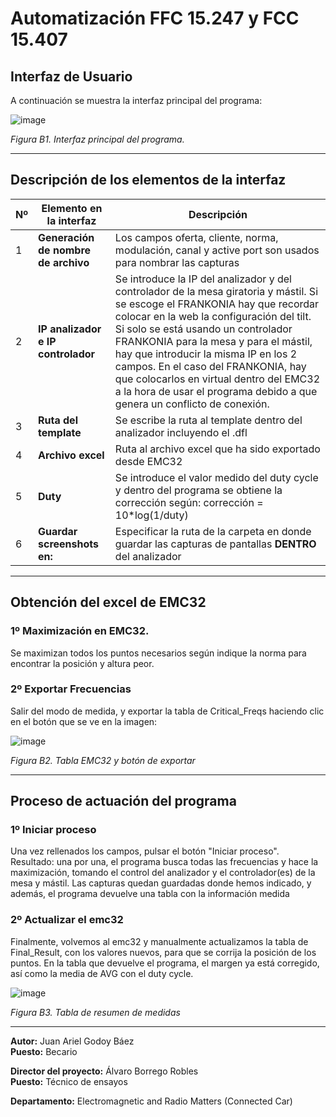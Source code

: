# Automatización FFC 15.247 y FCC 15.407
## Interfaz de Usuario

A continuación se muestra la interfaz principal del programa:

![image](https://github.com/user-attachments/assets/154df958-373c-49cc-8508-58830892d285)



  
*Figura B1. Interfaz principal del programa.*

---

## Descripción de los elementos de la interfaz

| Nº | Elemento en la interfaz             | Descripción                                                                 |
|----|-------------------------------------|-----------------------------------------------------------------------------|
| 1  | **Generación de nombre de archivo** | Los campos oferta, cliente, norma, modulación, canal y active port son usados para nombrar las capturas                         |
| 2  | **IP analizador e IP controlador**  | Se introduce la IP del analizador y del controlador de la mesa giratoria y mástil. Si se escoge el FRANKONIA hay que recordar colocar en la web la configuración del tilt. Si solo se está usando un controlador FRANKONIA para la mesa y para el mástil, hay que introducir la misma IP en los 2 campos. En el caso del FRANKONIA, hay que colocarlos en virtual dentro del EMC32 a la hora de usar el programa debido a que genera un conflicto de conexión.|
| 3  | **Ruta del template**          | Se escribe la ruta al template dentro del analizador incluyendo el .dfl                |
| 4  | **Archivo excel**      | Ruta al archivo excel que ha sido exportado desde EMC32             |
| 5  | **Duty**    | Se introduce el valor medido del duty cycle y dentro del programa se obtiene la corrección según: corrección = 10*log(1/duty)                          |
| 6  | **Guardar screenshots en:**    | Especificar la ruta de la carpeta en donde guardar las capturas de pantallas **DENTRO** del analizador                          |

---
## Obtención del excel de EMC32
### 1º Maximización en EMC32.
Se maximizan todos los puntos necesarios según indique la norma para encontrar la posición y altura peor. 
### 2º Exportar Frecuencias
Salir del modo de medida, y exportar la tabla de Critical_Freqs haciendo clic en el botón que se ve en la imagen:

![image](https://github.com/user-attachments/assets/0792fb27-1b7b-4d15-b435-a1185092018b)


*Figura B2. Tabla EMC32 y botón de exportar*

---

## Proceso de actuación del programa
### 1º Iniciar proceso
Una vez rellenados los campos, pulsar el botón "Iniciar proceso".  
Resultado: una por una, el programa busca todas las frecuencias y hace la maximización, tomando el control del analizador y el controlador(es) de la mesa y mástil. Las capturas quedan guardadas donde hemos indicado, y además, el programa devuelve una tabla con la información medida

### 2º Actualizar el emc32
Finalmente, volvemos al emc32 y manualmente actualizamos la tabla de Final_Result, con los valores nuevos, para que se corrija la posición de los puntos. En la tabla que devuelve el programa, el margen ya está corregido, así como la media de AVG con el duty cycle.

![image](https://github.com/user-attachments/assets/3f1d730f-bbf0-4c9f-bee9-1d0920bc8a86)


*Figura B3. Tabla de resumen de medidas*


---

**Autor:** Juan Ariel Godoy Báez        
**Puesto:** Becario

**Director del proyecto:** Álvaro Borrego Robles          
**Puesto:** Técnico de ensayos

**Departamento:** Electromagnetic and Radio Matters (Connected Car)
